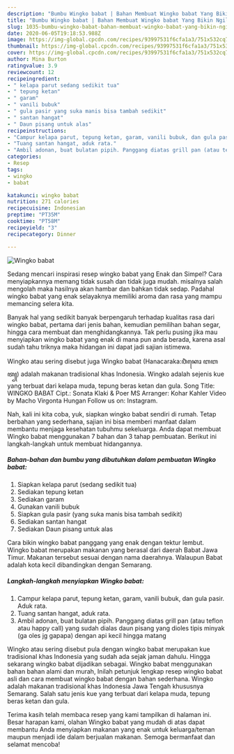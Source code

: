 ```yaml
---
description: "Bumbu Wingko babat | Bahan Membuat Wingko babat Yang Bikin Ngiler"
title: "Bumbu Wingko babat | Bahan Membuat Wingko babat Yang Bikin Ngiler"
slug: 1035-bumbu-wingko-babat-bahan-membuat-wingko-babat-yang-bikin-ngiler
date: 2020-06-05T19:18:53.988Z
image: https://img-global.cpcdn.com/recipes/93997531f6cfa1a3/751x532cq70/wingko-babat-foto-resep-utama.jpg
thumbnail: https://img-global.cpcdn.com/recipes/93997531f6cfa1a3/751x532cq70/wingko-babat-foto-resep-utama.jpg
cover: https://img-global.cpcdn.com/recipes/93997531f6cfa1a3/751x532cq70/wingko-babat-foto-resep-utama.jpg
author: Mina Burton
ratingvalue: 3.9
reviewcount: 12
recipeingredient:
- " kelapa parut sedang sedikit tua"
- " tepung ketan"
- " garam"
- " vanili bubuk"
- " gula pasir yang suka manis bisa tambah sedikit"
- " santan hangat"
- " Daun pisang untuk alas"
recipeinstructions:
- "Campur kelapa parut, tepung ketan, garam, vanili bubuk, dan gula pasir. Aduk rata."
- "Tuang santan hangat, aduk rata."
- "Ambil adonan, buat bulatan pipih. Panggang diatas grill pan (atau teflon atau happy call) yang sudah dialas daun pisang yang dioles tipis minyak (ga oles jg gapapa) dengan api kecil hingga matang"
categories:
- Resep
tags:
- wingko
- babat

katakunci: wingko babat 
nutrition: 271 calories
recipecuisine: Indonesian
preptime: "PT35M"
cooktime: "PT58M"
recipeyield: "3"
recipecategory: Dinner

---
```



![Wingko babat](https://img-global.cpcdn.com/recipes/93997531f6cfa1a3/751x532cq70/wingko-babat-foto-resep-utama.jpg)

Sedang mencari inspirasi resep wingko babat yang Enak dan Simpel? Cara menyiapkannya memang tidak susah dan tidak juga mudah. misalnya salah mengolah maka hasilnya akan hambar dan bahkan tidak sedap. Padahal wingko babat yang enak selayaknya memiliki aroma dan rasa yang mampu memancing selera kita.

Banyak hal yang sedikit banyak berpengaruh terhadap kualitas rasa dari wingko babat, pertama dari jenis bahan, kemudian pemilihan bahan segar, hingga cara membuat dan menghidangkannya. Tak perlu pusing jika mau menyiapkan wingko babat yang enak di mana pun anda berada, karena asal sudah tahu triknya maka hidangan ini dapat jadi sajian istimewa.

Wingko atau sering disebut juga Wingko babat (Hanacaraka:ꦮꦶꦁꦏꦺꦴ ꦧꦧꦠ꧀) adalah makanan tradisional khas Indonesia. Wingko adalah sejenis kue yang terbuat dari kelapa muda, tepung beras ketan dan gula. Song Title: WINGKO BABAT Cipt.: Sonata Klaki &amp; Poer MS Arranger: Kohar Kahler Video by Macho Virgonta Hungan Follow us on: Instagram.


Nah, kali ini kita coba, yuk, siapkan wingko babat sendiri di rumah. Tetap berbahan yang sederhana, sajian ini bisa memberi manfaat dalam membantu menjaga kesehatan tubuhmu sekeluarga. Anda dapat membuat Wingko babat menggunakan 7 bahan dan 3 tahap pembuatan. Berikut ini langkah-langkah untuk membuat hidangannya.

<!--inarticleads1-->

##### Bahan-bahan dan bumbu yang dibutuhkan dalam pembuatan Wingko babat:

1. Siapkan  kelapa parut (sedang sedikit tua)
1. Sediakan  tepung ketan
1. Sediakan  garam
1. Gunakan  vanili bubuk
1. Siapkan  gula pasir (yang suka manis bisa tambah sedikit)
1. Sediakan  santan hangat
1. Sediakan  Daun pisang untuk alas


Cara bikin wingko babat panggang yang enak dengan tektur lembut. Wingko babat merupakan makanan yang berasal dari daerah Babat Jawa Timur. Makanan tersebut sesuai dengan nama daerahnya. Walaupun Babat adalah kota kecil dibandingkan dengan Semarang. 

<!--inarticleads2-->

##### Langkah-langkah menyiapkan Wingko babat:

1. Campur kelapa parut, tepung ketan, garam, vanili bubuk, dan gula pasir. Aduk rata.
1. Tuang santan hangat, aduk rata.
1. Ambil adonan, buat bulatan pipih. Panggang diatas grill pan (atau teflon atau happy call) yang sudah dialas daun pisang yang dioles tipis minyak (ga oles jg gapapa) dengan api kecil hingga matang


Wingko atau sering disebut pula dengan wingko babat merupakan kue tradisional khas Indonesia yang sudah ada sejak jaman dahulu. Hingga sekarang wingko babat dijadikan sebagai. Wingko babat menggunakan bahan bahan alami dan murah, Inilah petunjuk lengkap resep wingko babat asli dan cara membuat wingko babat dengan bahan sederhana. Wingko adalah makanan tradisional khas Indonesia Jawa Tengah khususnya Semarang. Salah satu jenis kue yang terbuat dari kelapa muda, tepung beras ketan dan gula. 

Terima kasih telah membaca resep yang kami tampilkan di halaman ini. Besar harapan kami, olahan Wingko babat yang mudah di atas dapat membantu Anda menyiapkan makanan yang enak untuk keluarga/teman maupun menjadi ide dalam berjualan makanan. Semoga bermanfaat dan selamat mencoba!
